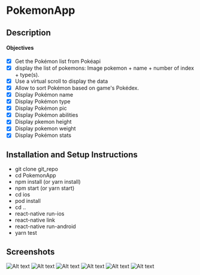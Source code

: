# PokemonApp
## Description
#### Objectives 
 - [x] Get the Pokémon list from Pokéapi 
 - [x] display the list of pokemons: Image pokemon + name +  number of index + type(s).
 - [x] Use a virtual scroll to display the data
 - [x] Allow to sort Pokémon based on game's Pokédex.
 - [x] Display Pokémon name 
 - [x] Display Pokémon type
 - [x] Display Pokémon pic
 - [x] Display Pokémon abilities
 - [x] Display pkemon height
 - [x] Display pokemon weight
 - [x] Display Pokémon stats 

## Installation and Setup Instructions
* git clone git_repo
* cd PokemonApp
* npm install (or yarn install)
* npm start (or yarn start)
* cd ios 
* pod install
* cd ..
* react-native run-ios
* react-native link 
* react-native run-android
* yarn test 


## Screenshots
![Alt text](https://github.com/sarray23/PokemonApp/blob/master/PokemonApp/src/assets/Screenshot%202022-02-28%20at%2000.16.21.png)
![Alt text](https://github.com/sarray23/PokemonApp/blob/master/PokemonApp/src/assets/Screenshot%202022-02-28%20at%2000.16.30.png)
![Alt text](https://github.com/sarray23/PokemonApp/blob/master/PokemonApp/src/assets/Screenshot%202022-02-28%20at%2000.16.21.png)
![Alt text](https://github.com/sarray23/PokemonApp/blob/master/PokemonApp/src/assets/Screenshot%202022-02-28%20at%2000.16.48.png)
![Alt text](https://github.com/sarray23/PokemonApp/blob/master/PokemonApp/src/assets/Screenshot%202022-02-28%20at%2000.16.54.png)
![Alt text](https://github.com/sarray23/PokemonApp/blob/master/PokemonApp/src/assets/Screenshot%202022-02-28%20at%2000.17.10.png)
